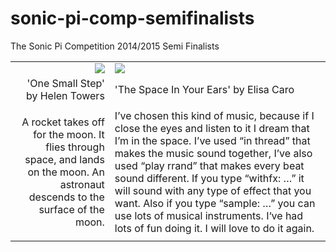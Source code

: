 # sonic-pi-comp-semifinalists

The Sonic Pi Competition 2014/2015 Semi Finalists

|                                           |                                             |
|------------------------------------------:|:--------------------------------------------|
| ![](images/one-small-step.jpg)            | ![](images/spcae-in-your-ears.jpg)          |
| 'One Small Step' by Helen Towers          |  'The Space In Your Ears' by Elisa Caro     |
|                                           |                                             |
|A rocket takes off for the moon. It flies through space, and lands on the moon. An astronaut descends to the surface of the moon.| I’ve chosen this kind of music, because if I close the eyes and listen to it I dream that I’m in the space. I’ve used “in thread” that makes the music sound together, I’ve also used “play rrand” that makes every beat sound different. If you type “withfx: …” it will sound with any type of effect that you want. Also if you type “sample: …” you can use lots of musical instruments. I‘ve had lots of fun doing it. I will love to do it again.|
|                                           |                                             |

